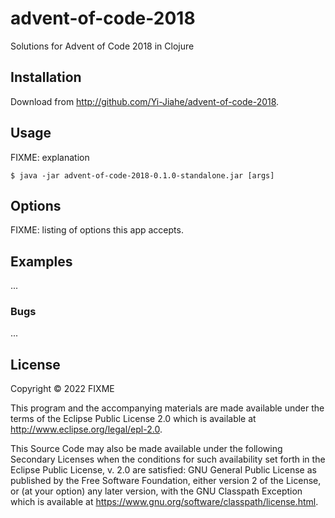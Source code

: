 # advent-of-code-2018

Solutions for Advent of Code 2018 in Clojure

## Installation

Download from http://github.com/Yi-Jiahe/advent-of-code-2018.

## Usage

FIXME: explanation

    $ java -jar advent-of-code-2018-0.1.0-standalone.jar [args]

## Options

FIXME: listing of options this app accepts.

## Examples

...

### Bugs

...

## License

Copyright © 2022 FIXME

This program and the accompanying materials are made available under the
terms of the Eclipse Public License 2.0 which is available at
http://www.eclipse.org/legal/epl-2.0.

This Source Code may also be made available under the following Secondary
Licenses when the conditions for such availability set forth in the Eclipse
Public License, v. 2.0 are satisfied: GNU General Public License as published by
the Free Software Foundation, either version 2 of the License, or (at your
option) any later version, with the GNU Classpath Exception which is available
at https://www.gnu.org/software/classpath/license.html.
